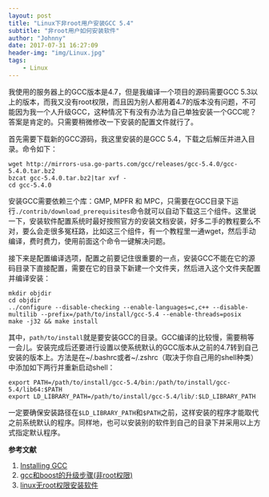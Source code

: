```yaml
---
layout: post
title: "Linux下非root用户安装GCC 5.4"
subtitle: "非root用户如何安装软件"
author: "Johnny"
date: 2017-07-31 16:27:09
header-img: "img/Linux.jpg"
tags: 
    - Linux
---
```



我使用的服务器上的GCC版本是4.7，但是我编译一个项目的源码需要GCC 5.3以上的版本，而我又没有root权限，而且因为别人都用着4.7的版本没有问题，不可能因为我一个人升级GCC，这种情况下有没有办法为自己单独安装一个GCC呢？答案是肯定的。只需要稍微修改一下安装的配置文件就行了。

首先需要下载新的GCC源码，我这里安装的是GCC 5.4，下载之后解压并进入目录。命令如下：

    wget http://mirrors-usa.go-parts.com/gcc/releases/gcc-5.4.0/gcc-5.4.0.tar.bz2
    bzcat gcc-5.4.0.tar.bz2|tar xvf -
    cd gcc-5.4.0

安装GCC需要依赖三个库：GMP, MPFR 和 MPC，只需要在GCC目录下运行`./contrib/download_prerequisites`命令就可以自动下载这三个组件。这里说一下，安装软件配置系统时最好按照官方的安装文档安装，好多二手的教程要么不对，要么会走很多冤枉路，比如这三个组件，有一个教程里一通wget，然后手动编译，费时费力，使用前面这个命令一键解决问题。

接下来是配置编译选项，配置之前要记住很重要的一点，安装GCC不能在它的源码目录下直接配置，需要在它的目录下新建一个文件夹，然后进入这个文件夹配置并编译安装：

    mkdir objdir
    cd objdir
    ../configure --disable-checking --enable-languages=c,c++ --disable-multilib --prefix=/path/to/install/gcc-5.4 --enable-threads=posix
    make -j32 && make install

其中，`path/to/install`就是要安装GCC的目录。GCC编译的比较慢，需要稍等一会儿。安装完成后还要进行设置以使系统默认的GCC版本从之前的4.7转到自己安装的版本上。方法是在~/.bashrc或者~/.zshrc（取决于你自己用的shell种类）中添加如下两行并重新启动shell：

    export PATH=/path/to/install/gcc-5.4/bin:/path/to/install/gcc-5.4/lib64:$PATH
    export LD_LIBRARY_PATH=/path/to/install/gcc-5.4/lib/:$LD_LIBRARY_PATH

一定要确保安装路径在`$LD_LIBRARY_PATH`和`$PATH`之前，这样安装的程序才能取代之前系统默认的程序。同样地，也可以安装别的软件到自己的目录下并采用以上方式指定默认程序。

**参考文献**

 1. [Installing GCC][1] 
 2. [gcc和boost的升级步骤(非root权限)][2]
 3. [linux无root权限安装软件 ][3]

  [1]: https://gcc.gnu.org/wiki/InstallingGCC
  [2]: http://blog.csdn.net/u010246947/article/details/42099021
  [3]: http://www.cnblogs.com/yukaizhao/archive/2012/09/03/linux_no_root_make_install.html